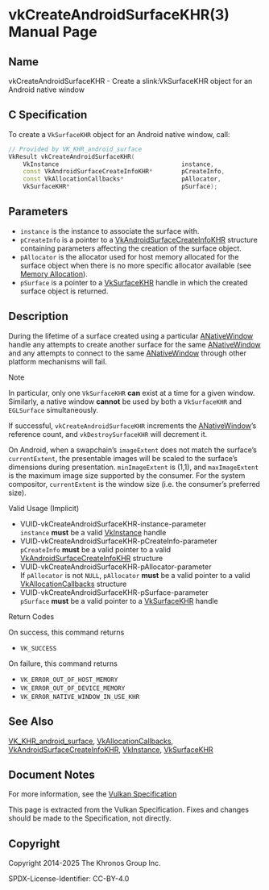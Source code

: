 # vkCreateAndroidSurfaceKHR(3) Manual Page

## Name

vkCreateAndroidSurfaceKHR - Create a slink:VkSurfaceKHR object for an Android native window



## [](#_c_specification)C Specification

To create a `VkSurfaceKHR` object for an Android native window, call:

```c++
// Provided by VK_KHR_android_surface
VkResult vkCreateAndroidSurfaceKHR(
    VkInstance                                  instance,
    const VkAndroidSurfaceCreateInfoKHR*        pCreateInfo,
    const VkAllocationCallbacks*                pAllocator,
    VkSurfaceKHR*                               pSurface);
```

## [](#_parameters)Parameters

- `instance` is the instance to associate the surface with.
- `pCreateInfo` is a pointer to a [VkAndroidSurfaceCreateInfoKHR](https://registry.khronos.org/vulkan/specs/latest/man/html/VkAndroidSurfaceCreateInfoKHR.html) structure containing parameters affecting the creation of the surface object.
- `pAllocator` is the allocator used for host memory allocated for the surface object when there is no more specific allocator available (see [Memory Allocation](https://registry.khronos.org/vulkan/specs/latest/html/vkspec.html#memory-allocation)).
- `pSurface` is a pointer to a [VkSurfaceKHR](https://registry.khronos.org/vulkan/specs/latest/man/html/VkSurfaceKHR.html) handle in which the created surface object is returned.

## [](#_description)Description

During the lifetime of a surface created using a particular [ANativeWindow](https://registry.khronos.org/vulkan/specs/latest/man/html/ANativeWindow.html) handle any attempts to create another surface for the same [ANativeWindow](https://registry.khronos.org/vulkan/specs/latest/man/html/ANativeWindow.html) and any attempts to connect to the same [ANativeWindow](https://registry.khronos.org/vulkan/specs/latest/man/html/ANativeWindow.html) through other platform mechanisms will fail.

Note

In particular, only one `VkSurfaceKHR` **can** exist at a time for a given window. Similarly, a native window **cannot** be used by both a `VkSurfaceKHR` and `EGLSurface` simultaneously.

If successful, `vkCreateAndroidSurfaceKHR` increments the [ANativeWindow](https://registry.khronos.org/vulkan/specs/latest/man/html/ANativeWindow.html)’s reference count, and `vkDestroySurfaceKHR` will decrement it.

On Android, when a swapchain’s `imageExtent` does not match the surface’s `currentExtent`, the presentable images will be scaled to the surface’s dimensions during presentation. `minImageExtent` is (1,1), and `maxImageExtent` is the maximum image size supported by the consumer. For the system compositor, `currentExtent` is the window size (i.e. the consumer’s preferred size).

Valid Usage (Implicit)

- [](#VUID-vkCreateAndroidSurfaceKHR-instance-parameter)VUID-vkCreateAndroidSurfaceKHR-instance-parameter  
  `instance` **must** be a valid [VkInstance](https://registry.khronos.org/vulkan/specs/latest/man/html/VkInstance.html) handle
- [](#VUID-vkCreateAndroidSurfaceKHR-pCreateInfo-parameter)VUID-vkCreateAndroidSurfaceKHR-pCreateInfo-parameter  
  `pCreateInfo` **must** be a valid pointer to a valid [VkAndroidSurfaceCreateInfoKHR](https://registry.khronos.org/vulkan/specs/latest/man/html/VkAndroidSurfaceCreateInfoKHR.html) structure
- [](#VUID-vkCreateAndroidSurfaceKHR-pAllocator-parameter)VUID-vkCreateAndroidSurfaceKHR-pAllocator-parameter  
  If `pAllocator` is not `NULL`, `pAllocator` **must** be a valid pointer to a valid [VkAllocationCallbacks](https://registry.khronos.org/vulkan/specs/latest/man/html/VkAllocationCallbacks.html) structure
- [](#VUID-vkCreateAndroidSurfaceKHR-pSurface-parameter)VUID-vkCreateAndroidSurfaceKHR-pSurface-parameter  
  `pSurface` **must** be a valid pointer to a [VkSurfaceKHR](https://registry.khronos.org/vulkan/specs/latest/man/html/VkSurfaceKHR.html) handle

Return Codes

On success, this command returns

- `VK_SUCCESS`

On failure, this command returns

- `VK_ERROR_OUT_OF_HOST_MEMORY`
- `VK_ERROR_OUT_OF_DEVICE_MEMORY`
- `VK_ERROR_NATIVE_WINDOW_IN_USE_KHR`

## [](#_see_also)See Also

[VK\_KHR\_android\_surface](https://registry.khronos.org/vulkan/specs/latest/man/html/VK_KHR_android_surface.html), [VkAllocationCallbacks](https://registry.khronos.org/vulkan/specs/latest/man/html/VkAllocationCallbacks.html), [VkAndroidSurfaceCreateInfoKHR](https://registry.khronos.org/vulkan/specs/latest/man/html/VkAndroidSurfaceCreateInfoKHR.html), [VkInstance](https://registry.khronos.org/vulkan/specs/latest/man/html/VkInstance.html), [VkSurfaceKHR](https://registry.khronos.org/vulkan/specs/latest/man/html/VkSurfaceKHR.html)

## [](#_document_notes)Document Notes

For more information, see the [Vulkan Specification](https://registry.khronos.org/vulkan/specs/latest/html/vkspec.html#vkCreateAndroidSurfaceKHR)

This page is extracted from the Vulkan Specification. Fixes and changes should be made to the Specification, not directly.

## [](#_copyright)Copyright

Copyright 2014-2025 The Khronos Group Inc.

SPDX-License-Identifier: CC-BY-4.0